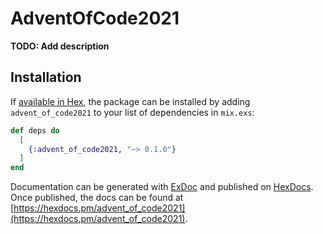 # AdventOfCode2021

**TODO: Add description**

## Installation

If [available in Hex](https://hex.pm/docs/publish), the package can be installed
by adding `advent_of_code2021` to your list of dependencies in `mix.exs`:

```elixir
def deps do
  [
    {:advent_of_code2021, "~> 0.1.0"}
  ]
end
```

Documentation can be generated with [ExDoc](https://github.com/elixir-lang/ex_doc)
and published on [HexDocs](https://hexdocs.pm). Once published, the docs can
be found at [https://hexdocs.pm/advent_of_code2021](https://hexdocs.pm/advent_of_code2021).

